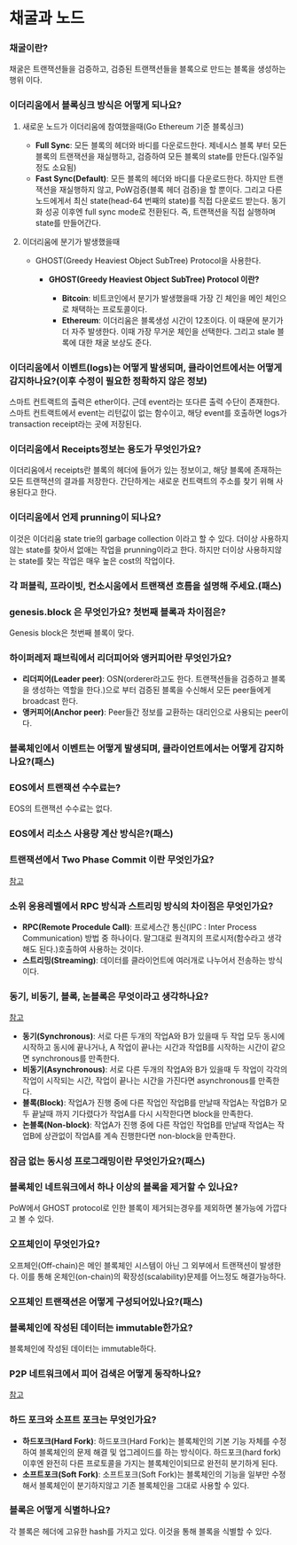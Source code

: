 # 채굴과 노드

### 채굴이란?

채굴은 트랜잭션들을 검증하고, 검증된 트랜잭션들을 블록으로 만드는 블록을 생성하는 행위 이다.

### 이더리움에서 블록싱크 방식은 어떻게 되나요?

1. 새로운 노드가 이더리움에 참여했을때(Go Ethereum 기준 블록싱크)

   - **Full Sync**: 모든 블록의 헤더와 바디를 다운로드한다. 제네시스 블록 부터 모든 블록의 트랜잭션을 재실행하고, 검증하여 모든 블록의 state를 만든다.(일주일 정도 소요됨)
   - **Fast Sync(Default)**: 모든 블록의 헤더와 바디를 다운로드한다. 하지만 트랜잭션을 재실행하지 않고, PoW검증(블록 헤더 검증)을 할 뿐이다. 그리고 다른 노드에게서 최신 state(head-64 번째의 state)를 직접 다운로드 받는다. 동기화 성공 이후엔 full sync mode로 전환된다. 즉, 트랜잭션을 직접 실행하며 state를 만들어간다.

2. 이더리움에 분기가 발생했을때

   - GHOST(Greedy Heaviest Object SubTree) Protocol을 사용한다.

     - **GHOST(Greedy Heaviest Object SubTree) Protocol 이란?**

       - **Bitcoin**: 비트코인에서 분기가 발생했을때 가장 긴 체인을 메인 체인으로 채택하는 프로토콜이다.
       - **Ethereum**: 이더리움은 블록생성 시간이 12초이다. 이 때문에 분기가 더 자주 발생한다. 이때 가장 무거운 체인을 선택한다. 그리고 stale 블록에 대한 채굴 보상도 준다.

### 이더리움에서 이벤트(logs)는 어떻게 발생되며, 클라이언트에서는 어떻게 감지하나요?(이후 수정이 필요한 정확하지 않은 정보)

스마트 컨트랙트의 출력은 ether이다. 근데 event라는 또다른 출력 수단이 존재한다. 스마트 컨트랙트에서 event는 리턴값이 없는 함수이고, 해당 event를 호출하면 logs가 transaction receipt라는 곳에 저장된다.

### 이더리움에서 Receipts정보는 용도가 무엇인가요?

이더리움에서 receipts란 블록의 헤더에 들어가 있는 정보이고, 해당 블록에 존재하는 모든 트랜잭션의 결과를 저장한다.
간단하게는 새로운 컨트랙트의 주소를 찾기 위해 사용된다고 한다.

### 이더리움에서 언제 prunning이 되나요?

이것은 이더리움 state trie의 garbage collection 이라고 할 수 있다. 더이상 사용하지않는 state를 찾아서 없애는 작업을 prunning이라고 한다. 하지만 더이상 사용하지않는 state를 찾는 작업은 매우 높은 cost의 작업이다.

### 각 퍼블릭, 프라이빗, 컨소시움에서 트랜잭션 흐름을 설명해 주세요.(패스)

### genesis.block 은 무엇인가요? 첫번째 블록과 차이점은?

Genesis block은 첫번째 블록이 맞다.

### 하이퍼레저 패브릭에서 리더피어와 앵커피어란 무엇인가요?

- **리더피어(Leader peer)**: OSN(orderer라고도 한다. 트랜잭션들을 검증하고 블록을 생성하는 역할을 한다.)으로 부터 검증된 블록을 수신해서 모든 peer들에게 broadcast 한다.
- **앵커피어(Anchor peer)**: Peer들간 정보를 교환하는 대리인으로 사용되는 peer이다.

### 블록체인에서 이벤트는 어떻게 발생되며, 클라이언트에서는 어떻게 감지하나요?(패스)

### EOS에서 트랜잭션 수수료는?

EOS의 트랜잭션 수수료는 없다.

### EOS에서 리소스 사용량 계산 방식은?(패스)

### 트랜잭션에서 Two Phase Commit 이란 무엇인가요?

[참고](https://dongwooklee96.github.io/post/2021/03/26/two-phase-commit-%EC%9D%B4%EB%9E%80/)

### 소위 응용레벨에서 RPC 방식과 스트리밍 방식의 차이점은 무엇인가요?

- **RPC(Remote Procedule Call)**: 프로세스간 통신(IPC : Inter Process Communication) 방법 중 하나이다. 말그대로 원격지의 프로시저(함수라고 생각해도 된다.)호출하여 사용하는 것이다.
- **스트리밍(Streaming)**: 데이터를 클라이언트에 여러개로 나누어서 전송하는 방식이다.

### 동기, 비동기, 블록, 논블록은 무엇이라고 생각하나요?

[참고](https://deveric.tistory.com/99)

- **동기(Synchronous)**: 서로 다른 두개의 작업A와 B가 있을때 두 작업 모두 동시에 시작하고 동시에 끝나거나, A 작업이 끝나는 시간과 작업B를 시작하는 시간이 같으면 synchronous를 만족한다.
- **비동기(Asynchronous)**: 서로 다른 두개의 작업A와 B가 있을때 두 작업이 각각의 작업이 시작되는 시간, 작업이 끝나는 시간을 가진다면 asynchronous를 만족한다.
- **블록(Block)**: 작업A가 진행 중에 다른 작업인 작업B를 만날때 작업A는 작업B가 모두 끝날때 까지 기다렸다가 작업A를 다시 시작한다면 block을 만족한다.
- **논블록(Non-block)**: 작업A가 진행 중에 다른 작업인 작업B를 만날때 작업A는 작업B에 상관없이 작업A를 계속 진행한다면 non-block을 만족한다.

### 잠금 없는 동시성 프로그래밍이란 무엇인가요?(패스)

### 블록체인 네트워크에서 하나 이상의 블록을 제거할 수 있나요?

PoW에서 GHOST protocol로 인한 블록이 제거되는경우를 제외하면 불가능에 가깝다고 볼 수 있다.

### 오프체인이 무엇인가요?

오프체인(Off-chain)은 메인 블록체인 시스템이 아닌 그 외부에서 트랜잭션이 발생한다. 이를 통해 온체인(on-chain)의 확장성(scalability)문제를 어느정도 해결가능하다.

### 오프체인 트랜잭션은 어떻게 구성되어있나요?(패스)

### 블록체인에 작성된 데이터는 immutable한가요?

블록체인에 작성된 데이터는 immutable하다.

### P2P 네트워크에서 피어 검색은 어떻게 동작하나요?

[참고](http://tutorials.jenkov.com/p2p/finding-peers.html)

### 하드 포크와 소프트 포크는 무엇인가요?

- **하드포크(Hard Fork)**: 하드포크(Hard Fork)는 블록체인의 기본 기능 자체를 수정하여 블록체인의 문제 해결 및 업그레이드를 하는 방식이다. 하드포크(hard fork) 이후엔 완전히 다른 프로토콜을 가지는 블록체인이되므로 완전히 분기하게 된다.
- **소프트포크(Soft Fork)**: 소프트포크(Soft Fork)는 블록체인의 기능을 일부만 수정해서 블록체인이 분기하지않고 기존 블록체인을 그대로 사용할 수 있다.

### 블록은 어떻게 식별하나요?

각 블록은 헤더에 고유한 hash를 가지고 있다. 이것을 통해 블록을 식별할 수 있다.
